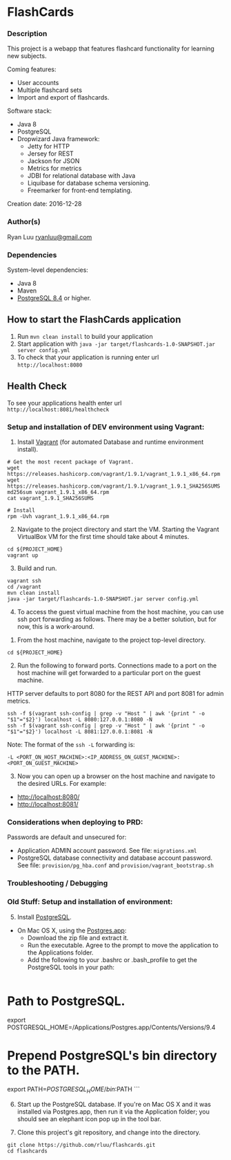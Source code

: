 # FlashCards

### Description

This project is a webapp that features flashcard functionality for learning new subjects.

Coming features:
- User accounts
- Multiple flashcard sets
- Import and export of flashcards.

Software stack:
- Java 8
- PostgreSQL
- Dropwizard Java framework:
  - Jetty for HTTP
  - Jersey for REST
  - Jackson for JSON
  - Metrics for metrics
  - JDBI for relational database with Java
  - Liquibase for database schema versioning.
  - Freemarker for front-end templating.

Creation date: 2016-12-28

### Author(s)

Ryan Luu
ryanluu@gmail.com

### Dependencies

System-level dependencies:
- Java 8
- Maven
- [PostgreSQL 8.4](http://www.postgresql.org/) or higher.

How to start the FlashCards application
---

1. Run `mvn clean install` to build your application
1. Start application with `java -jar target/flashcards-1.0-SNAPSHOT.jar server config.yml`
1. To check that your application is running enter url `http://localhost:8080`

Health Check
---

To see your applications health enter url `http://localhost:8081/healthcheck`


### Setup and installation of DEV environment using Vagrant:

1. Install [Vagrant](https://releases.hashicorp.com/vagrant/) (for automated Database and runtime environment install).

```
# Get the most recent package of Vagrant.
wget https://releases.hashicorp.com/vagrant/1.9.1/vagrant_1.9.1_x86_64.rpm
wget https://releases.hashicorp.com/vagrant/1.9.1/vagrant_1.9.1_SHA256SUMS
md256sum vagrant_1.9.1_x86_64.rpm
cat vagrant_1.9.1_SHA256SUMS

# Install
rpm -Uvh vagrant_1.9.1_x86_64.rpm
```

2. Navigate to the project directory and start the VM.
Starting the Vagrant VirtualBox VM for the first time should take about 4 minutes.

```
cd ${PROJECT_HOME}
vagrant up
```

3.  Build and run.

```
vagrant ssh
cd /vagrant
mvn clean install
java -jar target/flashcards-1.0-SNAPSHOT.jar server config.yml
```

4.  To access the guest virtual machine from the host machine, you can use ssh port forwarding as follows.  There may be a better solution, but for now, this is a work-around.

1) From the host machine, navigate to the project top-level directory.

```
cd ${PROJECT_HOME}
```

2) Run the following to forward ports.  Connections made to a port on the host machine will get forwarded to a particular port on the guest machine.

HTTP server defaults to port 8080 for the REST API and port 8081 for admin metrics.
```
ssh -f $(vagrant ssh-config | grep -v "Host " | awk '{print " -o "$1"="$2}') localhost -L 8080:127.0.0.1:8080 -N
ssh -f $(vagrant ssh-config | grep -v "Host " | awk '{print " -o "$1"="$2}') localhost -L 8081:127.0.0.1:8081 -N
```

Note: The format of the `ssh -L` forwarding is:
```
-L <PORT_ON_HOST_MACHINE>:<IP_ADDRESS_ON_GUEST_MACHINE>:<PORT_ON_GUEST_MACHINE>
```

3) Now you can open up a browser on the host machine and navigate to the desired URLs.  For example:

- [http://localhost:8080/](http://localhost:8080/)
- [http://localhost:8081/](http://localhost:8081/)


### Considerations when deploying to PRD:

Passwords are default and unsecured for:
  - Application ADMIN account password.  See file: `migrations.xml`
  - PostgreSQL database connectivity and database account password.  
    See file: `provision/pg_hba.conf` and `provision/vagrant_bootstrap.sh`


### Troubleshooting / Debugging

### Old Stuff: Setup and installation of environment:

5. Install [PostgreSQL](http://www.postgresql.org/download/).
  - On Mac OS X, using the [Postgres.app](http://postgresapp.com/):
    - Download the zip file and extract it.
    - Run the executable.  Agree to the prompt to move the application to the Applications folder.
    - Add the following to your .bashrc or .bash_profile to get the PostgreSQL tools in your path:
    ```
# Path to PostgreSQL.
export POSTGRESQL_HOME=/Applications/Postgres.app/Contents/Versions/9.4

# Prepend PostgreSQL's bin directory to the PATH.
export PATH=$POSTGRESQL_HOME/bin:$PATH
    ```

6. Start up the PostgreSQL database.  If you're on Mac OS X and it was installed via Postgres.app, then run it via the Application folder; you should see an elephant icon pop up in the tool bar.

7. Clone this project's git repository, and change into the directory.
  ```
git clone https://github.com/rluu/flashcards.git
cd flashcards
  ```

